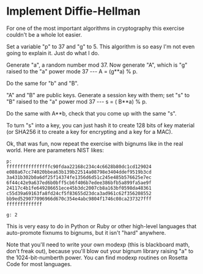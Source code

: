 # Implement Diffie-Hellman

For one of the most important algorithms in cryptography this exercise couldn't be a whole lot easier.

Set a variable "p" to 37 and "g" to 5. This algorithm is so easy I'm not even going to explain it. Just do what I do.

Generate "a", a random number mod 37. Now generate "A", which is "g" raised to the "a" power mode 37 --- A = (g**a) % p.

Do the same for "b" and "B".

"A" and "B" are public keys. Generate a session key with them; set "s" to "B" raised to the "a" power mod 37 --- s = (
B**a) % p.

Do the same with A**b, check that you come up with the same "s".

To turn "s" into a key, you can just hash it to create 128 bits of key material (or SHA256 it to create a key for
encrypting and a key for a MAC).

Ok, that was fun, now repeat the exercise with bignums like in the real world. Here are parameters NIST likes:

```text
p:
ffffffffffffffffc90fdaa22168c234c4c6628b80dc1cd129024
e088a67cc74020bbea63b139b22514a08798e3404ddef9519b3cd
3a431b302b0a6df25f14374fe1356d6d51c245e485b576625e7ec
6f44c42e9a637ed6b0bff5cb6f406b7edee386bfb5a899fa5ae9f
24117c4b1fe649286651ece45b3dc2007cb8a163bf0598da48361
c55d39a69163fa8fd24cf5f83655d23dca3ad961c62f356208552
bb9ed529077096966d670c354e4abc9804f1746c08ca237327fff
fffffffffffff

g: 2
```

This is very easy to do in Python or Ruby or other high-level languages that auto-promote fixnums to bignums, but it
isn't "hard" anywhere.

Note that you'll need to write your own modexp (this is blackboard math, don't freak out), because you'll blow out your
bignum library raising "a" to the 1024-bit-numberth power. You can find modexp routines on Rosetta Code for most
languages.
